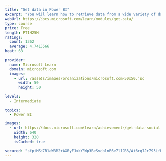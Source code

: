 ```yaml
---
title: "Get data in Power BI"
excerpt: "You will learn how to retrieve data from a wide variety of data sources, including Microsoft Excel, relational databases, and NoSQL data stores. You will also learn how to improve performance while retrieving data."
webUrl: https://docs.microsoft.com/learn/modules/get-data/
type: course
price: Free
length: PT1H25M
ratings:
  count: 1362
  average: 4.7415566
heat: 63

provider:
  name: Microsoft Learn
  domain: microsoft.com
  images:
    - url: /assets/images/organizations/microsoft.com-50x50.jpg
      width: 50
      height: 50

levels:
  - Intermediate

topics:
  - Power BI

images:
  - url: https://docs.microsoft.com/learn/achievements/get-data-social.png
    width: 640
    height: 320
    isCached: true

secured: "sfpiMSd7R1aW3M2+AXRyFJxkYSWp3BeSvcblnB6e7l1OB3/Ai6rq7Jr793LfUCwyichRQkhzwe8akzoZBAawVhho2J4zOPWXXTV0lwv3/aTMA4p6oYYi11hq7mziDzCxnAshCQq7m3J+b6a4j91M/uoZ+c9i2FuCZwrdh92WgPxAIXY635btJCmSsO1wZYZTuD4iWaNT+lIKkHbS3algsdDCv3gRjJPlNbgv9wlywZDDSRtWlvK+OV9/0kZe1FCrHrqEN6SVZop5zRCDpZo9WTwHSBmmUF9VNRI6QoS0lnyUiWR5QLRQYtDvRUw9jEObt+GOogax7Sz8SmUH1YjgRSyzZB0AkJW1f8nknk+plt0ZS2Qp7W3h++49A2FoyIOUdGskRxHWh4dEsVbS6XSDrbJzvomDNWorzlM4/Ou+H7I=;sltf2cZjxKtbkS2TrTFxJw=="
---
```


